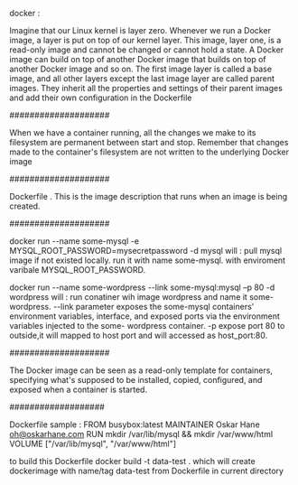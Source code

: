 docker :

Imagine that our Linux kernel is layer zero. Whenever we run a Docker image,
a layer is put on top of our kernel layer. This image, layer one, is a read-only
image and cannot be changed or cannot hold a state.
A Docker image can build on top of another Docker image that builds on top of
another Docker image and so on. The first image layer is called a base image, and
all other layers except the last image layer are called parent images. They inherit all
the properties and settings of their parent images and add their own configuration
in the Dockerfile

####################

When we have a container running, all the changes we make to its filesystem are
permanent between start and stop. Remember that changes made to the container's
filesystem are not written to the underlying Docker image

####################

Dockerfile .
This is the image description that runs when an image is being created.

####################

docker run --name some-mysql -e MYSQL_ROOT_PASSWORD=mysecretpassword -d mysql
will :
  pull mysql image if not existed locally.
  run it with name some-mysql.
  with enviroment varibale MYSQL_ROOT_PASSWORD.

docker run --name some-wordpress --link some-mysql:mysql –p 80 -d wordpress
will :
  run conatiner wih image wordpress and name it some-wordpress.
  --link parameter exposes the some-mysql containers' environment variables,
  interface, and exposed ports via the environment variables injected to the some-
  wordpress container.
  -p expose port 80 to outside,it will mapped to host port and will accessed as host_port:80.

####################

The Docker image can be seen as a read-only template for containers, specifying
what's supposed to be installed, copied, configured, and exposed when a container
is started.

###################

Dockerfile sample :
  FROM busybox:latest
  MAINTAINER Oskar Hane <oh@oskarhane.com>
  RUN mkdir /var/lib/mysql && mkdir /var/www/html
  VOLUME ["/var/lib/mysql", "/var/www/html"]

to build this Dockerfile
  docker build -t data-test .
which will create dockerimage with name/tag data-test from Dockerfile in current directory
